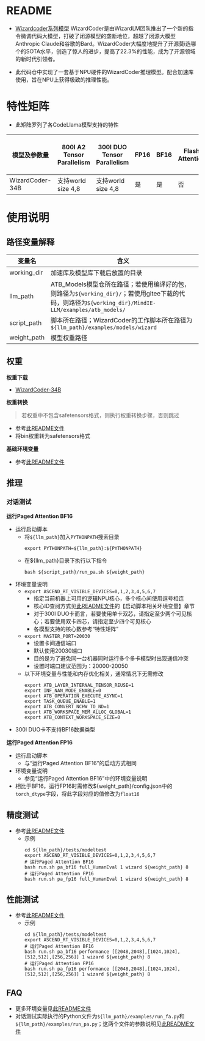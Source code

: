 # README

- [Wizardcoder系列模型](https://huggingface.co/WizardLMTeam/WizardCoder-Python-34B-V1.0/tree/main) WizardCoder是由WizardLM团队推出了一个新的指令微调代码大模型，打破了闭源模型的垄断地位，超越了闭源大模型Anthropic Claude和谷歌的Bard。WizardCoder大幅度地提升了开源莫i选哪个的SOTA水平，创造了惊人的进步，提高了22.3%的性能，成为了开源领域的新时代引领者。

- 此代码仓中实现了一套基于NPU硬件的WizardCoder推理模型。配合加速库使用，旨在NPU上获得极致的推理性能。

# 特性矩阵
- 此矩阵罗列了各CodeLlama模型支持的特性

| 模型及参数量 | 800I A2 Tensor Parallelism | 300I DUO Tensor Parallelism | FP16 | BF16 | Flash Attention | Paged Attention | W8A8量化 | W8A16量化 | KV cache量化 | 稀疏量化 | MOE量化 | MindIE Service | TGI | 长序列 |
|-------------|-------------------------|-------------------------|------|------|-----------------|-----------------|---------|---------|--------------|----------|--------|--------|-----|-----|
| WizardCoder-34B   | 支持world size 4,8   | 支持world size 4,8     | 是   | 是   | 否              | 是              | 否       | 否       | 否           | 否       | 否     | 否     | 否  | 否 |

# 使用说明

## 路径变量解释
| 变量名  | 含义                                             |
|--------|--------------------------------------------------|
| working_dir | 加速库及模型库下载后放置的目录                  |
| llm_path | ATB_Models模型仓所在路径；若使用编译好的包，则路径为`${working_dir}/`；若使用gitee下载的代码，则路径为`${working_dir}/MindIE-LLM/examples/atb_models/`    |
| script_path | 脚本所在路径；WizardCoder的工作脚本所在路径为`${llm_path}/examples/models/wizard`                            |
| weight_path | 模型权重路径                            |

## 权重
**权重下载**
- [WizardCoder-34B](https://huggingface.co/WizardLMTeam/WizardCoder-Python-34B-V1.0/tree/main)

**权重转换**
> 若权重中不包含safetensors格式，则执行权重转换步骤，否则跳过
- 参考[此README文件](../../README.md)
- 将bin权重转为safetensors格式


**基础环境变量**
- 参考[此README文件](../../../README.md)

## 推理

### 对话测试

**运行Paged Attention BF16**
- 运行启动脚本
  - 将`${llm_path}`加入`PYTHONPATH`搜索目录
    ```shell
    export PYTHONPATH=${llm_path}:${PYTHONPATH}
    ```
  - 在${llm_path}目录下执行以下指令
    ```shell
    bash ${script_path}/run_pa.sh ${weight_path}
    ```
- 环境变量说明
  - `export ASCEND_RT_VISIBLE_DEVICES=0,1,2,3,4,5,6,7`
    - 指定当前机器上可用的逻辑NPU核心，多个核心间使用逗号相连
    - 核心ID查阅方式见[此README文件](../../README.md)的【启动脚本相关环境变量】章节
    - 对于300I DUO卡而言，若要使用单卡双芯，请指定至少两个可见核心；若要使用双卡四芯，请指定至少四个可见核心
    - 各模型支持的核心数参考“特性矩阵”
  - `export MASTER_PORT=20030`
    - 设置卡间通信端口
    - 默认使用20030端口
    - 目的是为了避免同一台机器同时运行多个多卡模型时出现通信冲突
    - 设置时端口建议范围为：20000-20050
  - 以下环境变量与性能和内存优化相关，通常情况下无需修改
    ```shell
    export ATB_LAYER_INTERNAL_TENSOR_REUSE=1
    export INF_NAN_MODE_ENABLE=0
    export ATB_OPERATION_EXECUTE_ASYNC=1
    export TASK_QUEUE_ENABLE=1
    export ATB_CONVERT_NCHW_TO_ND=1
    export ATB_WORKSPACE_MEM_ALLOC_GLOBAL=1
    export ATB_CONTEXT_WORKSPACE_SIZE=0
    ```
- 300I DUO卡不支持BF16数据类型

**运行Paged Attention FP16**
- 运行启动脚本
  - 与“运行Paged Attention BF16”的启动方式相同
- 环境变量说明
  - 参见“运行Paged Attention BF16”中的环境变量说明
- 相比于BF16，运行FP16时需修改${weight_path}/config.json中的`torch_dtype`字段，将此字段对应的值修改为`float16`


## 精度测试
- 参考[此README文件](../../../tests/modeltest/README.md)
  - 示例
    ```shell
    cd ${llm_path}/tests/modeltest
    export ASCEND_RT_VISIBLE_DEVICES=0,1,2,3,4,5,6,7
    # 运行Paged Attention BF16
    bash run.sh pa_bf16 full_HumanEval 1 wizard ${weight_path} 8
    # 运行Paged Attention FP16
    bash run.sh pa_fp16 full_HumanEval 1 wizard ${weight_path} 8
    ```

## 性能测试
- 参考[此README文件](../../../tests/modeltest/README.md)
  - 示例
    ```shell
    cd ${llm_path}/tests/modeltest
    export ASCEND_RT_VISIBLE_DEVICES=0,1,2,3,4,5,6,7
    # 运行Paged Attention BF16
    bash run.sh pa_bf16 performance [[2048,2048],[1024,1024],[512,512],[256,256]] 1 wizard ${weight_path} 8
    # 运行Paged Attention FP16
    bash run.sh pa_fp16 performance [[2048,2048],[1024,1024],[512,512],[256,256]] 1 wizard ${weight_path} 8
    ```

## FAQ
- 更多环境变量见[此README文件](../../README.md)
- 对话测试实际执行的Python文件为`${llm_path}/examples/run_fa.py`和`${llm_path}/examples/run_pa.py`；这两个文件的参数说明见[此README文件](../../README.md)